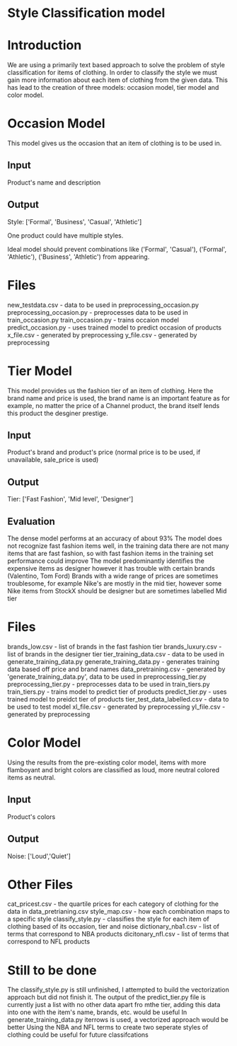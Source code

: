 # Style Classification model

# Introduction
We are using a primarily text based approach to solve the problem of style classification for items of clothing. In order to classify the style we must gain more information about each item of clothing from the given data. This has lead to the creation of three models: occasion model, tier model and color model.

# Occasion Model
This model gives us the occasion that an item of clothing is to be used in.

## Input
Product's name and description

## Output
Style: ['Formal', 'Business', 'Casual', 'Athletic']

One product could have multiple styles. 

Ideal model should prevent combinations like ('Formal', 'Casual'), ('Formal', 'Athletic'), ('Business', 'Athletic') from appearing.

# Files
new_testdata.csv            - data to be used in preprocessing_occasion.py
preprocessing_occasion.py   - preprocesses data to be used in train_occasion.py
train_occasion.py           - trains occaion model
predict_occasion.py         - uses trained model to predict occasion of products
x_file.csv                  - generated by preprocessing
y_file.csv                  - generated by preprocessing

# Tier Model
This model provides us the fashion tier of an item of clothing.
Here the brand name and price is used, the brand name is an important feature as for example, no matter the price of a Channel product, the brand itself lends this product the desginer prestige.

## Input 
Product's brand and product's price (normal price is to be used, if unavailable, sale_price is used)

## Output
Tier: ['Fast Fashion', 'Mid level', 'Designer']

## Evaluation
The dense model performs at an accuracy of about 93%
    The model does not recognize fast fashion items well, in the training data there are not many items that are fast fashion, so with fast fashion items in the training set performance could improve
    The model predominantly identifies the expensive items as designer however it has trouble with certain brands (Valentino, Tom Ford)
    Brands with a wide range of prices are sometimes troublesome, for example Nike's are mostly in the mid tier, however some Nike items from StockX should be designer but are sometimes labelled Mid tier

# Files

brands_low.csv            - list of brands in the fast fashion tier
brands_luxury.csv         - list of brands in the designer tier
tier_training_data.csv    - data to be used in generate_training_data.py
generate_training_data.py - generates training data based off price and brand names
data_pretraining.csv      - generated by 'generate_training_data.py', data to be used in preprocessing_tier.py
preprocessing_tier.py     - preprocesses data to be used in train_tiers.py
train_tiers.py            - trains model to predict tier of products
predict_tier.py           - uses trained model to preidct tier of products
tier_test_data_labelled.csv - data to be used to test model
xl_file.csv               - generated by preprocessing
yl_file.csv               - generated by preprocessing

# Color Model
Using the results from the pre-existing color model, items with more flamboyant and bright colors are classified as loud, more neutral colored items as neutral.

## Input
Product's colors

## Output
Noise: ['Loud','Quiet']

# Other Files
cat_pricest.csv     - the quartile prices for each category of clothing for the data in data_pretrianing.csv
style_map.csv - how each combination maps to a specific style
classify_style.py   - classifies the style for each item of clothing based of its occasion, tier and noise
dictionary_nba1.csv - list of terms that correspond to NBA products
dicitonary_nfl.csv  - list of terms that correspond to NFL products

# Still to be done
The classify_style.py is still unfinished, I attempted to build the vectorization approach but did not finish it.
The output of the predict_tier.py file is currently just a list with no other data apart fro mthe tier, adding this data into one with the item's name, brands, etc. would be useful
In generate_training_data.py iterrows is used, a vectorized approach would be better
Using the NBA and NFL terms to create two seperate styles of clothing could be useful for future classifcations
